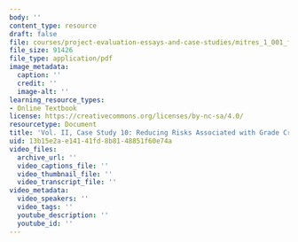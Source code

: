 ```yaml
---
body: ''
content_type: resource
draft: false
file: courses/project-evaluation-essays-and-case-studies/mitres_1_001_f23_vol2_case10.pdf
file_size: 91426
file_type: application/pdf
image_metadata:
  caption: ''
  credit: ''
  image-alt: ''
learning_resource_types:
- Online Textbook
license: https://creativecommons.org/licenses/by-nc-sa/4.0/
resourcetype: Document
title: 'Vol. II, Case Study 10: Reducing Risks Associated with Grade Crossing Accidents'
uid: 13b15e2a-e141-41fd-8b81-48851f60e74a
video_files:
  archive_url: ''
  video_captions_file: ''
  video_thumbnail_file: ''
  video_transcript_file: ''
video_metadata:
  video_speakers: ''
  video_tags: ''
  youtube_description: ''
  youtube_id: ''
---
```

